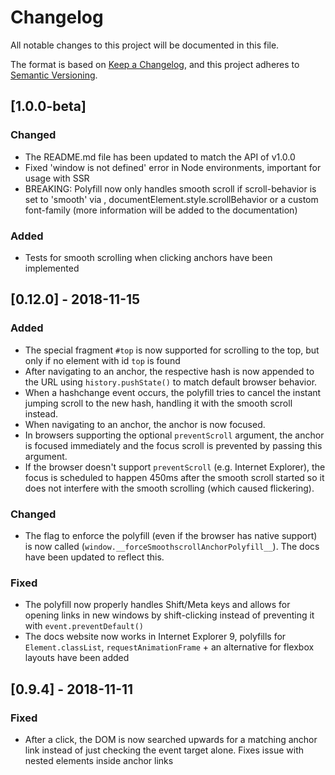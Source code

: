 # Changelog
All notable changes to this project will be documented in this file.

The format is based on [Keep a Changelog](https://keepachangelog.com/en/1.0.0/),
and this project adheres to [Semantic Versioning](https://semver.org/spec/v2.0.0.html).

## [1.0.0-beta]
### Changed
 - The README.md file has been updated to match the API of v1.0.0
 - Fixed 'window is not defined' error in Node environments, important for usage with SSR
 - BREAKING: Polyfill now only handles smooth scroll if scroll-behavior is set to 'smooth' via <html style="">, documentElement.style.scrollBehavior or a custom font-family (more information will be added to the documentation)
### Added
 - Tests for smooth scrolling when clicking anchors have been implemented
 
## [0.12.0] - 2018-11-15
### Added
- The special fragment `#top` is now supported for scrolling to the top, but only if no element with id `top` is found
- After navigating to an anchor, the respective hash is now appended to the URL using `history.pushState()` to match default browser behavior.
- When a hashchange event occurs, the polyfill tries to cancel the instant jumping scroll to the new hash, handling it with the smooth scroll instead.
- When navigating to an anchor, the anchor is now focused.
- In browsers supporting the optional `preventScroll` argument, the anchor is focused immediately and the focus scroll is prevented by passing this argument.
- If the browser doesn't support `preventScroll` (e.g. Internet Explorer), the focus is scheduled to happen 450ms after the smooth scroll started so it does not interfere with the smooth scrolling (which caused flickering).


### Changed
- The flag to enforce the polyfill (even if the browser has native support) is now called (`window.__forceSmoothscrollAnchorPolyfill__`). The docs have been updated to reflect this. 


### Fixed
- The polyfill now properly handles Shift/Meta keys and allows for opening links in new windows by shift-clicking instead of preventing it with `event.preventDefault()`
- The docs website now works in Internet Explorer 9, polyfills for `Element.classList`, `requestAnimationFrame` + an alternative for flexbox layouts have been added

## [0.9.4] - 2018-11-11
### Fixed
- After a click, the DOM is now searched upwards for a matching anchor link instead of just checking the event target alone. Fixes issue with nested elements inside anchor links
